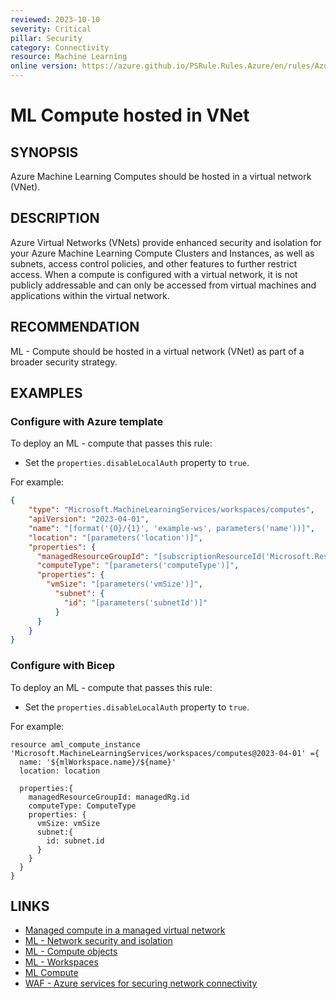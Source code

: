 ```yaml
---
reviewed: 2023-10-10
severity: Critical
pillar: Security
category: Connectivity
resource: Machine Learning
online version: https://azure.github.io/PSRule.Rules.Azure/en/rules/Azure.ML.ComputeVnet/
---
```


# ML Compute hosted in VNet

## SYNOPSIS

Azure Machine Learning Computes should be hosted in a virtual network (VNet).

## DESCRIPTION

Azure Virtual Networks (VNets) provide enhanced security and isolation for your Azure Machine Learning Compute Clusters and Instances, as well as subnets, access control policies, and other features to further restrict access.
When a compute is configured with a virtual network, it is not publicly addressable and can only be accessed from virtual machines and applications within the virtual network.

## RECOMMENDATION

ML - Compute should be hosted in a virtual network (VNet) as part of a broader security strategy. 

## EXAMPLES

### Configure with Azure template

To deploy an ML - compute that passes this rule:

- Set the `properties.disableLocalAuth` property to `true`.

For example:

```json
{
    "type": "Microsoft.MachineLearningServices/workspaces/computes",
    "apiVersion": "2023-04-01",
    "name": "[format('{0}/{1}', 'example-ws', parameters('name'))]",
    "location": "[parameters('location')]",
    "properties": {
      "managedResourceGroupId": "[subscriptionResourceId('Microsoft.Resources/resourceGroups', 'example-rg')]",
      "computeType": "[parameters('computeType')]",
      "properties": {
        "vmSize": "[parameters('vmSize')]",
          "subnet": {
            "id": "[parameters('subnetId')]"
          }
      }
    }
}
```

### Configure with Bicep

To deploy an ML - compute that passes this rule:

- Set the `properties.disableLocalAuth` property to `true`.

For example:

```bicep
resource aml_compute_instance 'Microsoft.MachineLearningServices/workspaces/computes@2023-04-01' ={
  name: '${mlWorkspace.name}/${name}'
  location: location

  properties:{
    managedResourceGroupId: managedRg.id
    computeType: ComputeType
    properties: {
      vmSize: vmSize 
      subnet:{
        id: subnet.id
      }
    }
  }
}
```

## LINKS

- [Managed compute in a managed virtual network](https://learn.microsoft.com/azure/machine-learning/how-to-managed-network-compute?view=azureml-api-2&tabs=azure-cli)
- [ML - Network security and isolation](https://learn.microsoft.com/azure/machine-learning/concept-enterprise-security?view=azureml-api-2#network-security-and-isolation)
- [ML - Compute objects](https://learn.microsoft.com/azure/templates/microsoft.machinelearningservices/workspaces/computes?pivots=deployment-language-bicep#resource-format)
- [ML - Workspaces](https://learn.microsoft.com/azure/templates/microsoft.machinelearningservices/2023-04-01/workspaces?pivots=deployment-language-bicep)
- [ML Compute](https://learn.microsoft.com/azure/machine-learning/azure-machine-learning-glossary?view=azureml-api-2#compute)
- [WAF - Azure services for securing network connectivity](https://learn.microsoft.com/azure/well-architected/security/design-network-connectivity)
